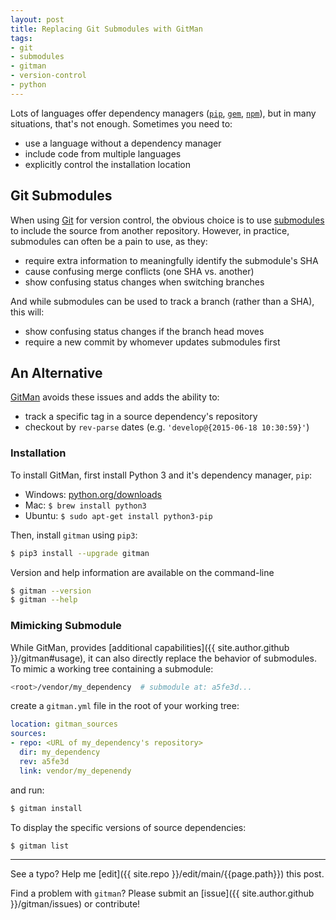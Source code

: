 ```yaml
---
layout: post
title: Replacing Git Submodules with GitMan
tags:
- git
- submodules
- gitman
- version-control
- python
---
```


Lots of languages offer dependency managers ([`pip`](https://pip.pypa.io/en/stable/), [`gem`](https://rubygems.org/), [`npm`](https://www.npmjs.com/)), but in many situations, that's not enough. Sometimes you need to:

* use a language without a dependency manager
* include code from multiple languages
* explicitly control the installation location

## Git Submodules

When using [Git](https://git-scm.com/) for version control, the obvious choice is to use [submodules](https://git-scm.com/docs/git-submodule) to include the source from another repository. However, in practice, submodules can often be a pain to use, as they:

* require extra information to meaningfully identify the submodule's SHA
* cause confusing merge conflicts (one SHA vs. another)
* show confusing status changes when switching branches

And while submodules can be used to track a branch (rather than a SHA), this will:

* show confusing status changes if the branch head moves
* require a new commit by whomever updates submodules first

## An Alternative

[GitMan](https://gitman.readthedocs.io) avoids these issues and adds the ability to:

* track a specific tag in a source dependency's repository
* checkout by `rev-parse` dates (e.g. `'develop@{2015-06-18 10:30:59}'`)

### Installation

To install GitMan, first install Python 3 and it's dependency manager, `pip`:

* Windows: [python.org/downloads](https://www.python.org/downloads)
* Mac: `$ brew install python3`
* Ubuntu: `$ sudo apt-get install python3-pip`

Then, install `gitman` using `pip3`:

```bash
$ pip3 install --upgrade gitman
```

Version and help information are available on the command-line

```bash
$ gitman --version
$ gitman --help
```

### Mimicking Submodule

While GitMan, provides [additional capabilities]({{ site.author.github }}/gitman#usage), it can also directly replace the behavior of submodules. To mimic a working tree containing a submodule:

```bash
<root>/vendor/my_dependency  # submodule at: a5fe3d...
```

create a `gitman.yml` file in the root of your working tree:

```yaml
location: gitman_sources
sources:
- repo: <URL of my_dependency's repository>
  dir: my_dependency
  rev: a5fe3d
  link: vendor/my_depenendy
```

and run:

```bash
$ gitman install
```

To display the specific versions of source dependencies:

```bash
$ gitman list
```

-----

See a typo? Help me [edit]({{ site.repo }}/edit/main/{{page.path}}) this post.

Find a problem with `gitman`? Please submit an [issue]({{ site.author.github }}/gitman/issues) or contribute!
